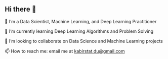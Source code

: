 ## Hi there 👋

🔭 I’m a Data Scientist, Machine Learning, and Deep Learning Practitioner

🌱 I’m currently learning Deep Learning Algorithms and Problem Solving

👯 I’m looking to collaborate on Data Science and Machine Learning projects

📫 How to reach me: email me at kabirstat.du@gmail.com



